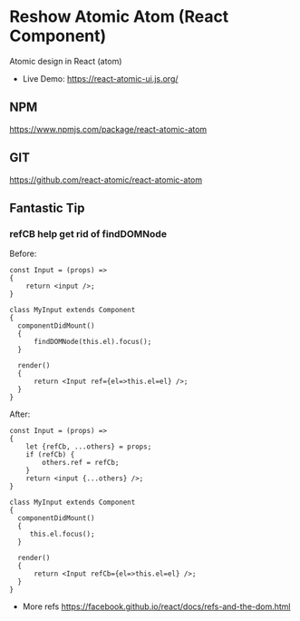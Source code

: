 Reshow Atomic Atom (React Component)
===============
Atomic design in React (atom)

* Live Demo: https://react-atomic-ui.js.org/

## NPM
https://www.npmjs.com/package/react-atomic-atom

## GIT
https://github.com/react-atomic/react-atomic-atom 

## Fantastic Tip
### refCB help get rid of findDOMNode
Before:
```JS
const Input = (props) =>
{
    return <input />;
}

class MyInput extends Component 
{
  componentDidMount()
  {
      findDOMNode(this.el).focus();
  } 

  render()
  {
      return <Input ref={el=>this.el=el} />;
  }
}
```

After:
```JS
const Input = (props) =>
{
    let {refCb, ...others} = props;
    if (refCb) {
        others.ref = refCb;
    }
    return <input {...others} />;
}

class MyInput extends Component 
{
  componentDidMount()
  {
     this.el.focus();
  } 

  render()
  {
      return <Input refCb={el=>this.el=el} />;
  }
}
```
   * More refs https://facebook.github.io/react/docs/refs-and-the-dom.html

